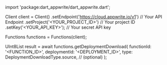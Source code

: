 import 'package:dart_appwrite/dart_appwrite.dart';

Client client = Client()
    .setEndpoint('https://cloud.appwrite.io/v1') // Your API Endpoint
    .setProject('<YOUR_PROJECT_ID>') // Your project ID
    .setKey('<YOUR_API_KEY>'); // Your secret API key

Functions functions = Functions(client);

UInt8List result = await functions.getDeploymentDownload(
    functionId: '<FUNCTION_ID>',
    deploymentId: '<DEPLOYMENT_ID>',
    type: DeploymentDownloadType.source, // (optional)
);

